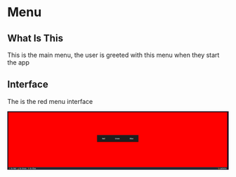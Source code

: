 # Menu

## What Is This

This is the main menu, the user is greeted with this menu when they start the app

## Interface

The is the red menu interface

![Red Menu](./images/menu_red.png)


